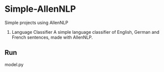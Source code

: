 # Simple-AllenNLP
Simple projects using AllenNLP

1. Language Classifier
A simple language classifier of English, German and French sentences, made with AllenNLP.

## Run
model.py
